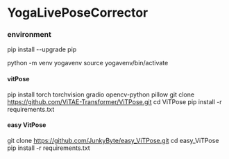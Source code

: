# YogaLivePoseCorrector


### environment 

pip install --upgrade pip

python -m venv yogavenv
source yogavenv/bin/activate

#### vitPose
pip install torch torchvision gradio opencv-python pillow
git clone https://github.com/ViTAE-Transformer/ViTPose.git
cd ViTPose
pip install -r requirements.txt

#### easy VitPose

git clone https://github.com/JunkyByte/easy_ViTPose.git
cd easy_ViTPose
pip install -r requirements.txt